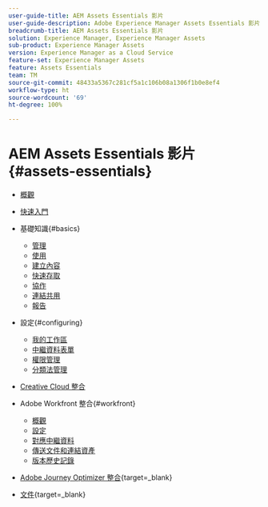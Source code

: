```yaml
---
user-guide-title: AEM Assets Essentials 影片
user-guide-description: Adobe Experience Manager Assets Essentials 影片集合。
breadcrumb-title: AEM Assets Essentials 影片
solution: Experience Manager, Experience Manager Assets
sub-product: Experience Manager Assets
version: Experience Manager as a Cloud Service
feature-set: Experience Manager Assets
feature: Assets Essentials
team: TM
source-git-commit: 48433a5367c281cf5a1c106b08a1306f1b0e8ef4
workflow-type: ht
source-wordcount: '69'
ht-degree: 100%

---
```



# AEM Assets Essentials 影片 {#assets-essentials}

+ [概觀](overview.md)

+ [快速入門](./getting-started.md)

+ 基礎知識{#basics}
   + [管理](basics/managing.md)
   + [使用](basics/using.md)
   + [建立內容](basics/creating.md)
   + [快速存取](basics/quick-access.md)
   + [協作](basics/collaborating.md)
   + [連結共用](basics/link-sharing.md)
   + [報告](basics/reports.md)
+ 設定{#configuring}
   + [我的工作區](configuring/my-workspace.md)
   + [中繼資料表單](configuring/metadata-forms.md)
   + [權限管理](configuring/permissions-management.md)
   + [分類法管理](configuring/taxonomy-management.md)

+ [Creative Cloud 整合](integrations/creative-cloud.md)

+ Adobe Workfront 整合{#workfront}
   + [概觀](./integrations/workfront/overview.md)
   + [設定](./integrations/workfront/configure.md)
   + [對應中繼資料](./integrations/workfront/map-metadata.md)
   + [傳送文件和連結資產](./integrations/workfront/link-send.md)
   + [版本歷史記錄](./integrations/workfront/versions.md)

+ [Adobe Journey Optimizer 整合](https://experienceleague.adobe.com/docs/journey-optimizer-learn/tutorials/create-messages/create-email-content-with-the-message-editor.html?lang=zh-Hant){target=_blank}

+ [文件](https://experienceleague.adobe.com/docs/experience-manager-assets-essentials/help/introduction.html?lang=zh-Hant){target=_blank}
